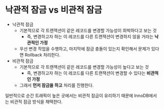 # 낙관적 잠금 vs 비관적 잠금

* 낙관적 잠금
  * 기본적으로 각 트랜잭션이 같은 레코드를 변경할 가능성이 희박하다고 보는 것
    * 즉, 변경하고자 하는 이 레코드를 다른 트랜잭션이 변경하지 않을 거라는 **낙관적인 가정**
  * 우선 변경 작업을 수행하고, 마지막에 잠금 충돌이 있는지 확인해서 문제가 있다면 Rollback 처리한다.
* 비관적 잠금
  * 기본적으로 각 트랜잭션이 같은 레코드를 변경할 가능성이 높다고 보는 것
    * 즉, 변경하고자 하는 이 레코드를 다른 트랜잭션이 변경할 수 있다는 **비관적인 가정**
  * 그래서 **먼저 잠금을 하고** 처리를 진행한다.

일반적으로 순간 트래픽이 높은 곳에서는 비관적 잠금이 유리하기 때문에 InnoDB에서는 비관적 잠금 방식을 채택한다.